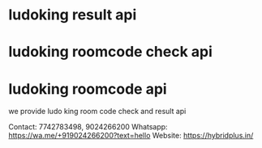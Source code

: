 # ludoking result api
# ludoking roomcode check api
# ludoking roomcode api

we provide ludo king room code check and result api

Contact: 7742783498, 9024266200
Whatsapp:  https://wa.me/+919024266200?text=hello
Website: https://hybridplus.in/
